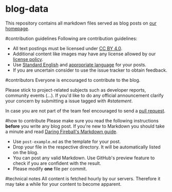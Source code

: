 # blog-data
This repository contains all markdown files served as blog posts on [our homepage](https://inexor.org).

#contribution guidelines
Following are contribution guidelines:

- All text postings must be licensed under [CC BY 4.0](https://creativecommons.org/licenses/by/4.0/). 
- Additional content like images may have any license allowed by our [license policy](https://github.com/inexor-game/data/wiki/License-Policy). 
- Use [Standard English](http://en.wikipedia.org/wiki/Standard_written_English) and [appropriate language](https://owl.english.purdue.edu/owl/resource/608/01/) for your posts. 
- If you are uncertain consider to use the issue tracker to obtain feedback.

#contributors
Everyone is encouraged to contribute to the blog.

Please stick to project-related subjects such as developer reports, community events (...).
If you'd like to do any official announcement clarify your concern by submitting a issue tagged with _#statement_.

In case you are not part of the team feel encouraged to send a [pull request](https://help.github.com/articles/using-pull-requests/).

#how to contribute
Please make sure you read the following instructions **before** you write any blog post.
If you're new to Markdown you should take a minute and read [Daring Fireball's Markdown guide](http://daringfireball.net/projects/markdown/syntax).

- Use `post-example.md` as the template for your post.
- Drop your file in the respective directory. It will be automatically listed on the blog.
- You can post any valid Markdown. Use GitHub's preview feature to check if you are confident with the result.
- Please modify **one** file per commit.

#technical notes
All content is fetched hourly by our servers. Therefore it may take a while for your content to become apparent.
